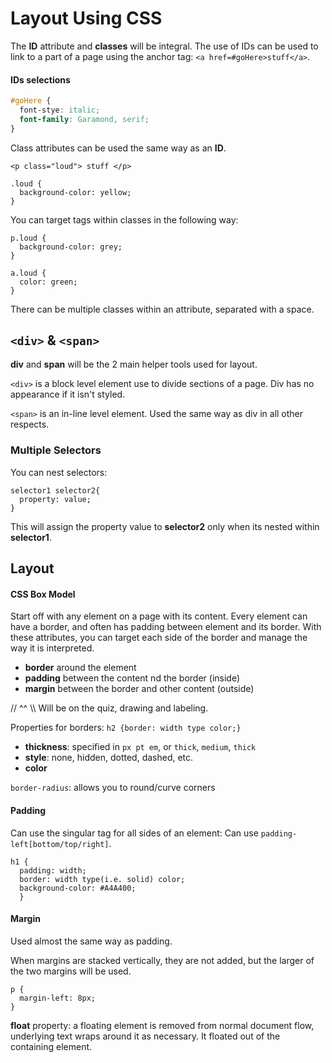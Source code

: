 # Layout Using CSS

The **ID** attribute and **classes** will be integral. The use of IDs can be used to link to a part of a page using the anchor tag: `<a href=#goHere>stuff</a>`.

#### IDs selections
```css
#goHere {
  font-stye: italic;
  font-family: Garamond, serif;
}
```

Class attributes can be used the same way as an **ID**.
```
<p class="loud"> stuff </p>

.loud {
  background-color: yellow;
}
```
You can target tags within classes in the following way:
```
p.loud {
  background-color: grey;
}

a.loud {
  color: green;
}
```
There can be multiple classes within an attribute, separated with a space.

## `<div>` & `<span>`

**div** and **span** will be the 2 main helper tools used for layout.

`<div>` is a block level element use to divide sections of a page. Div has no appearance if it isn't styled.

`<span>` is an in-line level element. Used the same way as div in all other respects.

### Multiple Selectors

You can nest selectors:

```
selector1 selector2{
  property: value;
}
```
This will assign the property value to **selector2** only when its nested within **selector1**.

## Layout
#### CSS Box Model
Start off with any element on a page with its content. Every element can have a border, and often has padding between element and its border. With these attributes, you can target each side of the border and manage the way it is interpreted.  

- **border** around the element
- **padding** between the content nd the border (inside)
- **margin** between the border and other content (outside)

// ^^ \\\ Will be on the quiz, drawing and labeling.


Properties for borders: `h2 {border: width type color;}`
- **thickness**: specified in `px pt em`, or `thick`, `medium`, `thick`
- **style**: none, hidden, dotted, dashed, etc.
- **color**

`border-radius`: allows you to round/curve corners

#### Padding
Can use the singular tag for all sides of an element:
Can use `padding-left[bottom/top/right]`.

```
h1 {
  padding: width;
  border: width type(i.e. solid) color;
  background-color: #A4A400;
  }
```

#### Margin
Used almost the same way as padding.

When margins are stacked vertically, they are not added, but the larger of the two margins will be used.

```
p {
  margin-left: 8px;
}
```

**float** property:
a floating element is removed from normal document flow, underlying text wraps around it as necessary.
It floated out of the containing element.

